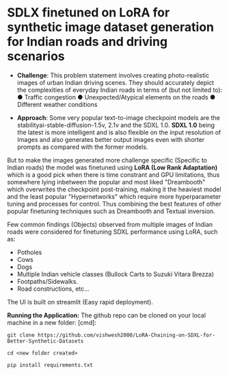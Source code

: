 # SDLX finetuned on LoRA for synthetic image dataset generation for Indian roads and driving scenarios

- **Challenge**:
This problem statement involves creating photo-realistic images of urban
Indian driving scenes. They should accurately depict the complexities of
everyday Indian roads in terms of (but not limited to):
● Traffic congestion
● Unexpected/Atypical elements on the roads
● Different weather conditions

- **Approach**:
Some very popular text-to-image checkpoint models are the stabilityai-stable-diffusion-1.5v, 2.1v and the SDXL 1.0.
**SDXL 1.0** being the latest is more intelligent and is also flexible on the input resolution of Images and also generates better output images even with shorter prompts as compared with the former models.

But to make the images generated more challenge specific (Specific to Indian roads) the model was finetuned using **LoRA (Low Rank Adaptation)** which is a good pick when there is time constrant and GPU limitations, thus somewhere lying inbetween the popular and most liked "Dreambooth" which overwrites the checkpoint post-training, making it the heaviest model and the least popular "Hypernetworks" which require more hyperparameter tuning and processes for control. Thus combining the best features of other popular finetuning techniques such as Dreambooth and Textual inversion.

Few common findings (Objects) observed from multiple images of Indian roads were considered for finetuning SDXL performance using LoRA, such as:
- Potholes
- Cows
- Dogs
- Multiple Indian vehicle classes (Bullock Carts to Suzuki Vitara Brezza)
- Footpaths/Sidewalks.
- Road constructions, etc...

The UI is built on streamlit (Easy rapid deployment).

**Running the Application:**
The github repo can be cloned on your local machine in a new folder:
[cmd]:
```
git clone https://github.com/vishwesh2000/LoRA-Chaining-on-SDXL-for-Better-Synthetic-Datasets
```
```
cd <new folder created>
```
```
pip install requirements.txt
```
